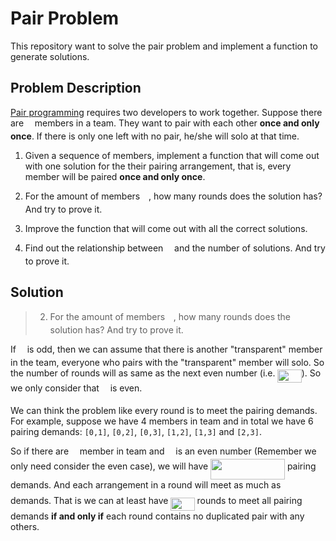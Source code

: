 # Pair Problem

This repository want to solve the pair problem and implement a function to generate solutions.

## Problem Description

[Pair programming](https://en.wikipedia.org/wiki/Pair_programming) requires two developers to work together. Suppose there are <img src="/tex/55a049b8f161ae7cfeb0197d75aff967.svg?invert_in_darkmode&sanitize=true" align=middle width=9.86687624999999pt height=14.15524440000002pt/> members in a team. They want to pair with each other **once and only once**. If there is only one left with no pair, he/she will solo at that time.

1. Given a sequence of members, implement a function that will come out with one solution for the their pairing arrangement, that is, every member will be paired **once and only once**.

2. For the amount of members <img src="/tex/55a049b8f161ae7cfeb0197d75aff967.svg?invert_in_darkmode&sanitize=true" align=middle width=9.86687624999999pt height=14.15524440000002pt/>, how many rounds does the solution has? And try to prove it.

3. Improve the function that will come out with all the correct solutions.

4. Find out the relationship between <img src="/tex/55a049b8f161ae7cfeb0197d75aff967.svg?invert_in_darkmode&sanitize=true" align=middle width=9.86687624999999pt height=14.15524440000002pt/> and the number of solutions. And try to prove it.

## Solution

> 2. For the amount of members <img src="/tex/55a049b8f161ae7cfeb0197d75aff967.svg?invert_in_darkmode&sanitize=true" align=middle width=9.86687624999999pt height=14.15524440000002pt/>, how many rounds does the solution has? And try to prove it.

If <img src="/tex/55a049b8f161ae7cfeb0197d75aff967.svg?invert_in_darkmode&sanitize=true" align=middle width=9.86687624999999pt height=14.15524440000002pt/> is odd, then we can assume that there is another "transparent" member in the team, everyone who pairs with the "transparent" member will solo. So the number of rounds will as same as the next even number (i.e. <img src="/tex/3f18d8f60c110e865571bba5ba67dcc6.svg?invert_in_darkmode&sanitize=true" align=middle width=38.17727759999999pt height=21.18721440000001pt/>). So we only consider that <img src="/tex/55a049b8f161ae7cfeb0197d75aff967.svg?invert_in_darkmode&sanitize=true" align=middle width=9.86687624999999pt height=14.15524440000002pt/> is even.

We can think the problem like every round is to meet the pairing demands. For example, suppose we have 4 members in team and in total we have 6 pairing demands: `[0,1]`, `[0,2]`, `[0,3]`, `[1,2]`, `[1,3]` and `[2,3]`.

So if there are <img src="/tex/55a049b8f161ae7cfeb0197d75aff967.svg?invert_in_darkmode&sanitize=true" align=middle width=9.86687624999999pt height=14.15524440000002pt/> member in team and <img src="/tex/55a049b8f161ae7cfeb0197d75aff967.svg?invert_in_darkmode&sanitize=true" align=middle width=9.86687624999999pt height=14.15524440000002pt/> is an even number (Remember we only need consider the even case), we will have
<img src="/tex/bdcc44e48be812f9516972015127ce93.svg?invert_in_darkmode&sanitize=true" align=middle width=118.77188894999999pt height=33.20539859999999pt/> pairing demands. And each arrangement in a round will meet as much as <img src="/tex/f11950293b5756c0367d21fb42f57c99.svg?invert_in_darkmode&sanitize=true" align=middle width=8.126022299999999pt height=22.853275500000024pt/> demands. That is we can at least have <img src="/tex/efcf8d472ecdd2ea56d727b5746100e3.svg?invert_in_darkmode&sanitize=true" align=middle width=38.17727759999999pt height=21.18721440000001pt/> rounds to meet all pairing demands **if and only if** each round contains no duplicated pair with any others.
